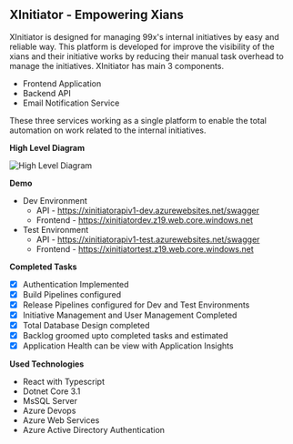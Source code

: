 ## XInitiator - Empowering Xians

XInitiator is designed for managing 99x's internal initiatives by easy and reliable way. This platform is developed for improve the visibility of the xians and their initiative works by reducing their manual task overhead to manage the initiatives.
XInitiator has main 3 components.

 - Frontend Application
 - Backend API
 - Email Notification Service

These three services working as a single platform to enable the total automation on work related to the internal initiatives.

**High Level Diagram**

![High Level Diagram](https://raw.githubusercontent.com/99xtechnology/XInitiator/master/Images/Azure_Digram.png?token=AGSIWFG5TL5IW5FWXNVGMDS7SMDSI)

**Demo**

 - Dev Environment
	 - API - https://xinitiatorapiv1-dev.azurewebsites.net/swagger
	 - Frontend - https://xinitiatordev.z19.web.core.windows.net
 - Test Environment
	 - API - https://xinitiatorapiv1-test.azurewebsites.net/swagger
	 - Frontend - https://xinitiatortest.z19.web.core.windows.net

**Completed Tasks**

 - [x] Authentication Implemented
 - [x] Build Pipelines configured
 - [x] Release Pipelines configured for Dev and Test Environments
 - [x] Initiative Management and User Management Completed
 - [x] Total Database Design completed
 - [x] Backlog groomed upto completed tasks and estimated
 - [x] Application Health can be view with Application Insights

**Used Technologies**

 - React with Typescript
 - Dotnet Core 3.1
 - MsSQL Server
 - Azure Devops
 - Azure Web Services
 - Azure Active Directory Authentication
